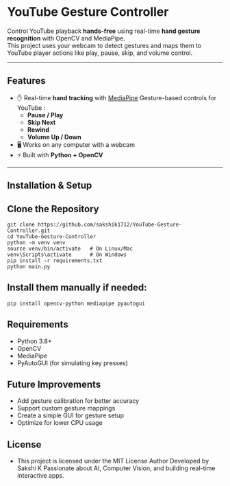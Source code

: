 # YouTube Gesture Controller

Control YouTube playback **hands-free** using real-time **hand gesture recognition** with OpenCV and MediaPipe.  
This project uses your webcam to detect gestures and maps them to YouTube player actions like play, pause, skip, and volume control.

---

## Features
- ✋ Real-time **hand tracking** with [MediaPipe](https://developers.google.com/mediapipe)
 Gesture-based controls for YouTube :
  -   **Pause / Play**
  -   **Skip Next**
  -   **Rewind**
  -   **Volume Up / Down**
- 🖥️ Works on any computer with a webcam
- ⚡ Built with **Python + OpenCV**

---

## Installation & Setup

## Clone the Repository
    git clone https://github.com/sakshik1712/YouTube-Gesture-Controller.git
    cd YouTube-Gesture-Controller
    python -m venv venv
    source venv/bin/activate   # On Linux/Mac
    venv\Scripts\activate      # On Windows
    pip install -r requirements.txt
    python main.py
    
## Install them manually if needed:
    pip install opencv-python mediapipe pyautogui

## Requirements

- Python 3.8+
- OpenCV
- MediaPipe
- PyAutoGUI (for simulating key presses)


## Future Improvements 
- Add gesture calibration for better accuracy
- Support custom gesture mappings
- Create a simple GUI for gesture setup
- Optimize for lower CPU usage

## License
- This project is licensed under the MIT License
Author
Developed by Sakshi K
Passionate about AI, Computer Vision, and building real-time interactive apps.
